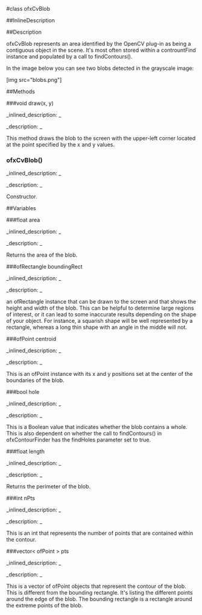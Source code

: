 #class ofxCvBlob


<!--
_visible: True_
_advanced: False_
_istemplated: False_
-->

##InlineDescription






##Description

ofxCvBlob represents an area identified by the OpenCV plug-in as being a contiguous object in the scene. It's most often stored within a contrountFind instance and populated by a call to findContours().

In the image below you can see two blobs detected in the grayscale image:

[img src="blobs.png"]





##Methods



###void draw(x, y)

<!--
_syntax: draw(x, y)_
_name: draw_
_returns: void_
_returns_description: _
_parameters: float x, float y_
_access: public_
_version_started: 007_
_version_deprecated: _
_summary: _
_constant: False_
_static: False_
_visible: True_
_advanced: False_
-->

_inlined_description: _







_description: _

This method draws the blob to the screen with the upper-left corner located at the point specified by the x and y values.





<!----------------------------------------------------------------------------->

### ofxCvBlob()

<!--
_syntax: ofxCvBlob()_
_name: ofxCvBlob_
_returns: _
_returns_description: _
_parameters: _
_access: public_
_version_started: 007_
_version_deprecated: _
_summary: _
_constant: False_
_static: False_
_visible: True_
_advanced: False_
-->

_inlined_description: _







_description: _

Constructor.





<!----------------------------------------------------------------------------->

##Variables



###float area

<!--
_name: area_
_type: float_
_access: public_
_version_started: 007_
_version_deprecated: _
_summary: _
_visible: True_
_constant: True_
_advanced: False_
-->

_inlined_description: _







_description: _

Returns the area of the blob.





<!----------------------------------------------------------------------------->

###ofRectangle boundingRect

<!--
_name: boundingRect_
_type: ofRectangle_
_access: public_
_version_started: 007_
_version_deprecated: _
_summary: _
_visible: True_
_constant: True_
_advanced: False_
-->

_inlined_description: _







_description: _

an ofRectangle instance that can be drawn to the screen and that shows the height and width of the blob. This can be helpful to determine large regions of interest, or it can lead to some inaccurate results depending on the shape of your object. For instance, a squarish shape will be well represented by a rectangle, whereas a long thin shape with an angle in the middle will not.





<!----------------------------------------------------------------------------->

###ofPoint centroid

<!--
_name: centroid_
_type: ofPoint_
_access: public_
_version_started: 007_
_version_deprecated: _
_summary: _
_visible: True_
_constant: True_
_advanced: False_
-->

_inlined_description: _







_description: _

This is an ofPoint instance with its x and y positions set at the center of the boundaries of the blob.





<!----------------------------------------------------------------------------->

###bool hole

<!--
_name: hole_
_type: bool_
_access: public_
_version_started: 007_
_version_deprecated: _
_summary: _
_visible: True_
_constant: True_
_advanced: False_
-->

_inlined_description: _







_description: _

This is a Boolean value that indicates whether the blob contains a whole. This is also dependent on whether the call to findContours() in ofxContourFinder has the findHoles parameter set to true.





<!----------------------------------------------------------------------------->

###float length

<!--
_name: length_
_type: float_
_access: public_
_version_started: 007_
_version_deprecated: _
_summary: _
_visible: True_
_constant: True_
_advanced: False_
-->

_inlined_description: _







_description: _

Returns the perimeter of the blob.





<!----------------------------------------------------------------------------->

###int nPts

<!--
_name: nPts_
_type: int_
_access: public_
_version_started: 007_
_version_deprecated: _
_summary: _
_visible: True_
_constant: True_
_advanced: False_
-->

_inlined_description: _







_description: _

This is an int that represents the number of points that are contained within the contour.





<!----------------------------------------------------------------------------->

###vector< ofPoint > pts

<!--
_name: pts_
_type: vector< ofPoint >_
_access: public_
_version_started: 007_
_version_deprecated: _
_summary: _
_visible: True_
_constant: True_
_advanced: False_
-->

_inlined_description: _







_description: _

This is a vector of ofPoint objects that represent the contour of the blob. This is different from the bounding rectangle. It's listing the different points around the edge of the blob. The bounding rectangle is a rectangle around the extreme points of the blob.





<!----------------------------------------------------------------------------->

